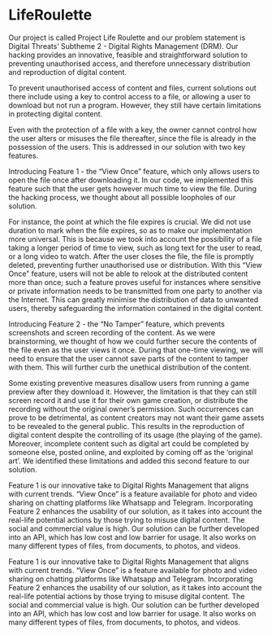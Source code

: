 # LifeRoulette
Our project is called Project Life Roulette and our problem statement is Digital Threats’ Subtheme 2 - Digital Rights Management (DRM). Our hacking provides an innovative, feasible and straightforward solution to preventing unauthorised access, and therefore unnecessary distribution and reproduction of digital content. 

To prevent unauthorised access of content and files, current solutions out there include using a key to control access to a file, or allowing a user to download but not run a program. However, they still have certain limitations in protecting digital content. 

Even with the protection of a file with a key, the owner cannot control how the user alters or misuses the file thereafter, since the file is already in the possession of the users. This is addressed in our solution with two key features.

Introducing Feature 1 - the “View Once” feature, which only allows users to open the file once after downloading it. In our code, we implemented this feature such that the user gets however much time to view the file. During the hacking process, we thought about all possible loopholes of our solution. 

For instance, the point at which the file expires is crucial. We did not use duration to mark when the file expires, so as to make our implementation more universal. This is because we took into account the possibility of a file taking a longer period of time to view, such as long text for the user to read, or a long video to watch. After the user closes the file, the file is promptly deleted, preventing further unauthorised use or distribution. With this “View Once” feature, users will not be able to relook at the distributed content more than once; such a feature proves useful for instances where sensitive or private information needs to be transmitted from one party to another via the Internet. This can greatly minimise the distribution of data to unwanted users, thereby safeguarding the information contained in the digital content.

Introducing Feature 2 - the “No Tamper” feature, which prevents screenshots and screen recording of the content. As we were brainstorming, we thought of how we could further secure the contents of the file even as the user views it once. During that one-time viewing, we will need to ensure that the user cannot save parts of the content to tamper with them. This will further curb the unethical distribution of the content. 

Some existing preventive measures disallow users from running a game preview after they download it. However, the limitation is that they can still screen record it and use it for their own game creation, or distribute the recording without the original owner’s permission. Such occurrences can prove to be detrimental, as content creators may not want their game assets to be revealed to the general public. This results in the reproduction of digital content despite the controlling of its usage (the playing of the game). Moreover, incomplete content such as digital art could be completed by someone else, posted online, and exploited by coming off as the ‘original art’. We identified these limitations and added this second feature to our solution.

Feature 1 is our innovative take to Digital Rights Management that aligns with current trends. “View Once” is a feature available for photo and video sharing on chatting platforms like Whatsapp and Telegram. Incorporating Feature 2 enhances the usability of our solution, as it takes into account the real-life potential actions by those trying to misuse digital content. The social and commercial value is high. Our solution can be further developed into an API, which has low cost and low barrier for usage. It also works on many different types of files, from documents, to photos, and videos. 


Feature 1 is our innovative take to Digital Rights Management that aligns with current trends. “View Once” is a feature available for photo and video sharing on chatting platforms like Whatsapp and Telegram. Incorporating Feature 2 enhances the usability of our solution, as it takes into account the real-life potential actions by those trying to misuse digital content. The social and commercial value is high. Our solution can be further developed into an API, which has low cost and low barrier for usage. It also works on many different types of files, from documents, to photos, and videos. 

